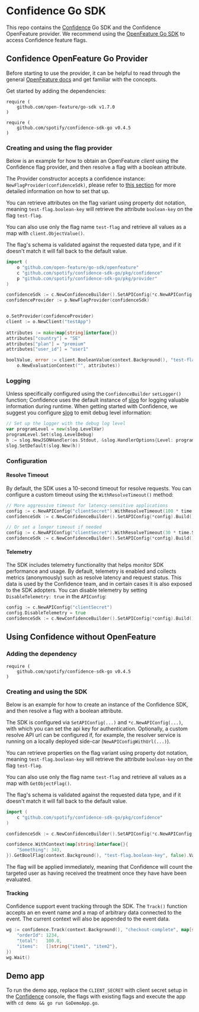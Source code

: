 # Confidence Go SDK

This repo contains the [Confidence](https://confidence.spotify.com/) Go SDK and the Confidence OpenFeature provider. We recommend using the [OpenFeature Go SDK](https://github.com/open-feature/go-sdk) to access Confidence feature flags.


## Confidence OpenFeature Go Provider

Before starting to use the provider, it can be helpful to read through the general [OpenFeature docs](https://docs.openfeature.dev/) and get familiar with the concepts. 

Get started by adding the dependencies:
```
require (
	github.com/open-feature/go-sdk v1.7.0
)
```
<!---x-release-please-start-version-->
```
require (
	github.com/spotify/confidence-sdk-go v0.4.5
)
```
<!---x-release-please-end-->

### Creating and using the flag provider

Below is an example for how to obtain an OpenFeature _client_ using the Confidence flag provider, and then resolve
a flag with a boolean attribute.

The Provider constructor accepts a confidence instance: `NewFlagProvider(confidenceSdk)`, please refer to [this section](#creating-and-using-the-sdk)
for more detailed information on how to set that up.

You can retrieve attributes on the flag variant using property dot notation, meaning `test-flag.boolean-key` will retrieve
the attribute `boolean-key` on the flag `test-flag`. 

You can also use only the flag name `test-flag` and retrieve all values as a map with `client.ObjectValue()`. 

The flag's schema is validated against the requested data type, and if it doesn't match it will fall back to the default value. 

```go
import (
    o "github.com/open-feature/go-sdk/openfeature"
    c "github.com/spotify/confidence-sdk-go/pkg/confidence"
    p "github.com/spotify/confidence-sdk-go/pkg/provider"
)

confidenceSdk := c.NewConfidenceBuilder().SetAPIConfig(*c.NewAPIConfig("clientSecret")).Build()
confidenceProvider := p.NewFlagProvider(confidenceSdk)


o.SetProvider(confidenceProvider)
client := o.NewClient("testApp")
	
attributes := make(map[string]interface{})
attributes["country"] = "SE"
attributes["plan"] = "premium"
attributes["user_id"] = "user1"

boolValue, error := client.BooleanValue(context.Background(), "test-flag.boolean-key", false, 
	o.NewEvaluationContext("", attributes))
```

### Logging

Unless specifically configured using the `ConfidenceBuilder` `setLogger()` function; Confidence uses the default instance of [slog](https://pkg.go.dev/log/slog) for logging valuable information during runtime.
When getting started with Confidence, we suggest you configure [slog](https://pkg.go.dev/log/slog) to emit debug level information:
```go
// Set up the logger with the debug log level
var programLevel = new(slog.LevelVar)
programLevel.Set(slog.LevelDebug)
h := slog.NewJSONHandler(os.Stdout, &slog.HandlerOptions{Level: programLevel})
slog.SetDefault(slog.New(h))
``` 

### Configuration

#### Resolve Timeout

By default, the SDK uses a 10-second timeout for resolve requests. You can configure a custom timeout using the `WithResolveTimeout()` method:

```go
// More aggressive timeout for latency-sensitive applications
config := c.NewAPIConfig("clientSecret").WithResolveTimeout(100 * time.Millisecond)
confidenceSdk := c.NewConfidenceBuilder().SetAPIConfig(*config).Build()

// Or set a longer timeout if needed
config := c.NewAPIConfig("clientSecret").WithResolveTimeout(30 * time.Second)
confidenceSdk := c.NewConfidenceBuilder().SetAPIConfig(*config).Build()
```

#### Telemetry

The SDK includes telemetry functionality that helps monitor SDK performance and usage. By default, telemetry is enabled and collects metrics (anonymously) such as resolve latency and request status. This data is used by the Confidence team, and in certain cases it is also exposed to the SDK adopters. You can disable telemetry by setting `DisableTelemetry: true` in the `APIConfig`:

```go
config := c.NewAPIConfig("clientSecret")
config.DisableTelemetry = true
confidenceSdk := c.NewConfidenceBuilder().SetAPIConfig(*config).Build()
```

## Using Confidence without OpenFeature

### Adding the dependency
<!---x-release-please-start-version-->
```
require (
	github.com/spotify/confidence-sdk-go v0.4.5
)
```
<!---x-release-please-end-->

### Creating and using the SDK

Below is an example for how to create an instance of the Confidence SDK, and then resolve a flag with a boolean attribute.

The SDK is configured via `SetAPIConfig(...)` and `*c.NewAPIConfig(...)`, with which you can set the api key for authentication.
Optionally, a custom resolve API url can be configured if, for example, the resolver service is running on a locally deployed side-car (`NewAPIConfigWithUrl(...)`).


You can retrieve properties on the flag variant using property dot notation, meaning `test-flag.boolean-key` will retrieve the attribute `boolean-key` on the flag `test-flag`. 

You can also use only the flag name `test-flag` and retrieve all values as a map with `GetObjectFlag()`. 

The flag's schema is validated against the requested data type, and if it doesn't match it will fall back to the default value. 

```go
import (
    c "github.com/spotify/confidence-sdk-go/pkg/confidence"
)

confidenceSdk := c.NewConfidenceBuilder().SetAPIConfig(*c.NewAPIConfig("clientSecret")).Build()

confidence.WithContext(map[string]interface{}{
    "Something": 343,
}).GetBoolFlag(context.Background(), "test-flag.boolean-key", false).Value
```

The flag will be applied immediately, meaning that Confidence will count the targeted user as having received the treatment once they have have been evaluated. 

#### Tracking

Confidence support event tracking through the SDK. The `Track()` function accepts an en event name and a map of arbitrary data connected to the event.
The current context will also be appended to the event data.

```go
wg := confidence.Track(context.Background(), "checkout-complete", map[string]interface{}{
    "orderId": 1234,
    "total":   100.0,
    "items":   []string{"item1", "item2"},
})
wg.Wait()
```

## Demo app

To run the demo app, replace the `CLIENT_SECRET` with client secret setup in the 
[Confidence](https://confidence.spotify.com/) console, the flags with existing flags and execute 
the app with `cd demo && go run GoDemoApp.go`.

